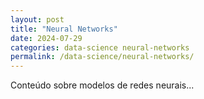 ```yaml
---
layout: post
title: "Neural Networks"
date: 2024-07-29
categories: data-science neural-networks
permalink: /data-science/neural-networks/
---
```


Conteúdo sobre modelos de redes neurais...
